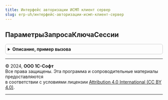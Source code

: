 ```yaml
---
title: Интерфейс авторизации ИСМП клиент сервер
slug: erp-uh/интерфейс-авторизации-исмп-клиент-сервер
---
```



## ПараметрыЗапросаКлючаСессии
<details style="margin: 1em 0; padding: 0.5em; border: 1px solid #ccc; border-radius: 6px;">

<summary style="font-weight: bold; cursor: pointer;">Описание, пример вызова</summary>

```bsl

// Инициализировать структуру параметров запроса в ИС МОТП (ИС МП) для получения ключа сессии.
//
// Возвращаемое значение:
// 	Структура - Описание:
// * Организация          - ОпределяемыйТип.Организация - Организация от имени которой необходимо авторизоваться.
// * ПредставлениеСервиса - Строка                      - Представление сервиса, например: ИС МОТП.
// * Сервер               - Строка                      - Адрес сервера, например: stable.ismotp.crpt.ru
// * Порт                 - Число                       - Например: 443.
// * ВремяЖизни           - Число                       - Время жизни токена по умолчаниб у в секундах.
// * АдресЗапросаКлючаСессии           - Строка - Например: api/v3/auth/cert/
// * АдресЗапросаПараметровАвторизации - Строка - Например: api/v3/auth/cert/key
// * РазрешенаПодписьДоверенногоЛицаСМЧД - Булево - Истина, если сообщение разрешено подписывать с МЧД
//
Функция ПараметрыЗапросаКлючаСессии() Экспорт
```

Пример вызова
```bsl
Результат = ИнтерфейсАвторизацииИСМПКлиентСервер.ПараметрыЗапросаКлючаСессии() 
```
</details>

---

© 2024, **ООО 1С-Софт**  
Все права защищены. Эта программа и сопроводительные материалы предоставляются  
в соответствии с условиями лицензии [Attribution 4.0 International (CC BY 4.0)](https://creativecommons.org/licenses/by/4.0/legalcode).

---
